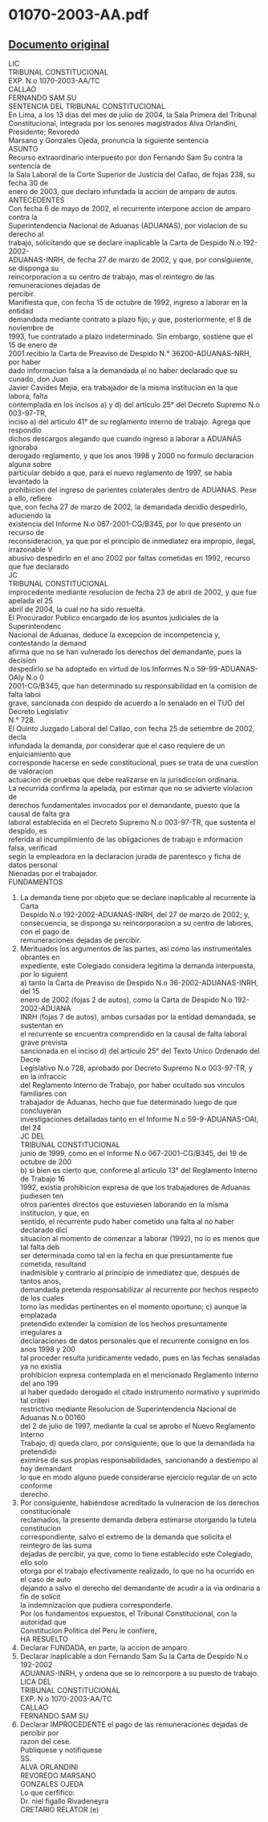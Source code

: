 
01070-2003-AA.pdf
=================
  
[Documento original](https://tc.gob.pe/jurisprudencia/2004/01070-2003-AA.pdf)  
---  
LIC  
TRIBUNAL CONSTITUCIONAL  
EXP. N.o 1070-2003-AA/TC  
CALLAO  
FERNANDO SAM SU  
SENTENCIA DEL TRIBUNAL CONSTITUCIONAL  
En Lima, a los 13 dias del mes de julio de 2004, la Sala Primera del Tribunal  
Constitucional, integrada por los senores magistrados Alva Orlandini, Presidente; Revoredo  
Marsano y Gonzales Ojeda, pronuncia la siguiente sentencia  
ASUNTO  
Recurso extraordinario interpuesto por don Fernando Sam Su contra la sentencia de  
la Sala Laboral de la Corte Superior de Justicia del Callao, de fojas 238, su fecha 30 de  
enero de 2003, que declaro infundada la accion de amparo de autos.  
ANTECEDENTES  
Con fecha 6 de mayo de 2002, el recurrente interpone accion de amparo contra la  
Superintendencia Nacional de Aduanas (ADUANAS), por violacion de su derecho al  
trabajo, solicitando que se declare inaplicable la Carta de Despido N.o 192-2002-  
ADUANAS-INRH, de fecha 27 de marzo de 2002, y que, por consiguiente, se disponga su  
reincorporacion a su centro de trabajo, mas el reintegro de las remuneraciones dejadas de  
percibir.  
Manifiesta que, con fecha 15 de octubre de 1992, ingreso a laborar en la entidad  
demandada mediante contrato a plazo fijo; y que, posteriormente, el 8 de noviembre de  
1993, fue contratado a plazo indeterminado. Sin embargo, sostiene que el 15 de enero de  
2001 recibio la Carta de Preaviso de Despido N.° 36200-ADUANAS-NRH, por haber  
dado informacion falsa a la demandada al no haber declarado que su cunado, don Juan  
Javier Cavides Mejia, era trabajador de la misma institucion en la que labora, falta  
contemplada en los incisos a) y d) del articulo 25° del Decreto Supremo N.o 003-97-TR,  
inciso a) del articulo 41° de su reglamento interno de trabajo. Agrega que respondio  
dichos descargos alegando que cuando ingreso a laborar a ADUANAS ignoraba  
derogado reglamento, y que los anos 1998 y 2000 no formulo declaracion alguna sobre  
particular debido a que, para el nuevo reglamento de 1997, se habia levantado la  
prohibicion del ingreso de parientes colaterales dentro de ADUANAS. Pese a ello, refiere  
que, con fecha 27 de marzo de 2002, la demandada decidio despedirlo, aduciendo la  
existencia del Informe N.o 067-2001-CG/B345, por lo que presento un recurso de  
reconsideracion, ya que por el principio de inmediatez era impropio, ilegal, irrazonable V  
abusivo despedirlo en el ano 2002 por faltas cometidas en 1992, recurso que fue declarado  
JC  
TRIBUNAL CONSTITUCIONAL  
improcedente mediante resolucion de fecha 23 de abril de 2002, y que fue apelada el 25  
abril de 2004, la cual no ha sido resuelta.  
El Procurador Publico encargado de los asuntos judiciales de la Superintendenc  
Nacional de Aduanas, deduce la excepcion de incompetencia y, contestando la demand  
afirma que no se han vulnerado los derechos del demandante, pues la decision  
despedirlo se ha adoptado en virtud de los Informes N.o 59-99-ADUANAS-OAly N.o 0  
2001-CG/B345, que han determinado su responsabilidad en la comision de falta laboi  
grave, sancionada con despido de acuerdo a lo senalado en el TUO del Decreto Legislativ  
N.° 728.  
El Quinto Juzgado Laboral del Callao, con fecha 25 de setiembre de 2002, decla  
infundada la demanda, por considerar que el caso requiere de un enjuiciamiento que  
corresponde hacerse en sede constitucional, pues se trata de una cuestion de valoracion  
actuacion de pruebas que debe realizarse en la jurisdiccion ordinaria.  
La recurrida confirma la apelada, por estimar que no se advierte violacion de  
derechos fundamentales invocados por el demandante, puesto que la causal de falta gra  
laboral establecida en el Decreto Supremo N.o 003-97-TR, que sustenta el despido, es  
referida al incumplimiento de las obligaciones de trabajo e informacion falsa, verificad  
segin la empleadora en la declaracion jurada de parentesco y ficha de datos personal  
Nienadas por el trabajador.  
FUNDAMENTOS  
1. La demanda tiene por objeto que se declare inaplicable al recurrente la Carta  
Despido N.o 192-2002-ADUANAS-INRH, del 27 de marzo de 2002; y,  
consecuencia, se disponga su reincorporacion a su centro de labores, con el pago de  
remuneraciones dejadas de percibir.  
2. Merituados los argumentos de las partes, asi como las instrumentales obrantes en  
expediente, este Colegiado considera legitima la demanda interpuesta, por lo siguient  
a) tanto la Carta de Preaviso de Despido N.o 36-2002-ADUANAS-INRH, del 15  
enero de 2002 (fojas 2 de autos), como la Carta de Despido N.o 192-2002-ADUANA  
INRH (fojas 7 de autos), ambas cursadas por la entidad demandada, se sustentan en  
el recurrente se encuentra comprendido en la causal de falta laboral grave prevista  
sancionada en el inciso d) del articulo 25° del Texto Unico Ordenado del Decre  
Legislativo N.o 728, aprobado por Decreto Supremo N.o 003-97-TR, y en la infraccic  
del Reglamento Interno de Trabajo, por haber ocultado sus vinculos familiares con  
trabajador de Aduanas, hecho que fue determinado luego de que concluyeran  
investigaciones detalladas tanto en el Informe N.o 59-9-ADUANAS-OAI, del 24  
JC DEL  
TRIBUNAL CONSTITUCIONAL  
junio de 1999, como en el Informe N.o 067-2001-CG/B345, del 19 de octubre de 200  
b) si bien es cierto que, conforme al articulo 13° del Reglamento Interno de Trabajo 16  
1992, existia prohibicion expresa de que los trabajadores de Aduanas pudiesen ten  
otros parientes directos que estuviesen laborando en la misma institucion, y que, en  
sentido, el recurrente pudo haber cometido una falta al no haber declarado dicl  
situacion al momento de comenzar a laborar (1992), no lo es menos que tal falta deb  
ser determinada como tal en la fecha en que presuntamente fue cometida, resultand  
inadmisible y contrario al principio de inmediatez que, después de tantos anos,  
demandada pretenda responsabilizar al recurrente por hechos respecto de los cuales  
tomo las medidas pertinentes en el momento oportuno; c) aunque la emplazada  
pretendido extender la comision de los hechos presuntamente irregulares a  
declaraciones de datos personales que el recurrente consigno en los anos 1998 y 200  
tal proceder resulta juridicamente vedado, pues en las fechas senaladas ya no existia  
prohibicion expresa contemplada en el mencionado Reglamento Interno del ano 199  
al haber quedado derogado el citado instrumento normativo y suprimido tal criteri  
restrictivo mediante Resolucion de Superintendencia Nacional de Aduanas N.o 00160  
del 2 de julio de 1997, mediante la cual se aprobo el Nuevo Reglamento Interno  
Trabajo; d) queda claro, por consiguiente, que lo que la demandada ha pretendido  
eximirse de sus propias responsabilidades, sancionando a destiempo al hoy demandant  
lo que en modo alguno puede considerarse ejercicio regular de un acto conforme  
derecho.  
3. Por consiguiente, habiéndose acreditado la vulneracion de los derechos constitucionale  
reclamados, la presente demanda debera estimarse otorgando la tutela constitucion  
correspondiente, salvo el extremo de la demanda que solicita el reintegro de las suma  
dejadas de percibir, ya que, como lo tiene establecido este Colegiado, ello solo  
otorga por el trabajo efectivamente realizado, lo que no ha ocurrido en el caso de auto  
dejando a salvo el derecho del demandante de acudir a la via ordinaria a fin de solicit  
la indemnizacion que pudiera corresponderle.  
Por los fundamentos expuestos, el Tribunal Constitucional, con la autoridad que  
Constitucion Politica del Peru le confiere,  
HA RESUELTO  
1. Declarar FUNDADA, en parte, la accion de amparo.  
2. Declarar inaplicable a don Fernando Sam Su la Carta de Despido N.o 192-2002  
ADUANAS-INRH, y ordena que se lo reincorpore a su puesto de trabajo.  
LICA DEL  
TRIBUNAL CONSTITUCIONAL  
EXP. N.o 1070-2003-AA/TC  
CALLAO  
FERNANDO SAM SU  
3. Declarar IMPROCEDENTE el pago de las remuneraciones dejadas de percibir por  
razon del cese.  
Publiquese y notifiquese  
SS.  
ALVA ORLANDINI  
REVOREDO MARSANO  
GONZALES OJEDA  
Lo que cerfifico:  
Dr. niel figallo Rivadeneyra  
CRETARIO RELATOR (e)